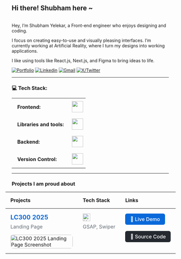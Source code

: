 ## Hi there! Shubham here ~

<br>
Hey, I’m Shubham Yelekar, a Front-end engineer who enjoys designing and coding.

I focus on creating easy-to-use and visually pleasing interfaces. I’m currently working at Artificial Reality, where I turn my designs into working applications.

I like using tools like React.js, Next.js, and Figma to bring ideas to life.
<br>

[![Portfolio](https://img.shields.io/static/v1?label=Portfolio&message=Website&color=blue)](https://www.linkedin.com/in/shubhamyelekar/)
[![Linkedin](https://img.shields.io/badge/-LinkedIn-blue?style=flat&logo=Linkedin&logoColor=white)](https://www.linkedin.com/in/shubhamyelekar/)
[![Gmail](https://img.shields.io/badge/-Gmail-c14438?style=flat&logo=Gmail&logoColor=white)](mailto:shubhamyelekar0@gmail.com?subject=From%20GitHub&&body=Hi,%20there.%20Found%20you%20on%20GitHub!%20Let's%20talk%20about...)
[![X/Twitter](https://img.shields.io/static/v1?label=X&message=twitter&color=blue)](https://x.com/shubu_y)&nbsp;

---

### 💻 Tech Stack:

<table>
    <tr>
        <td style="font-weight: bold; padding: 18px; vertical-align: center;">Frontend:</td>
        <td><img height="36" src="https://skillicons.dev/icons?i=html,css,js,ts,react,next,angular"/></td>
    </tr>
    <tr>
        <td style="font-weight: bold; padding: 18px; vertical-align: center; border: none;">Libraries and tools:</td>
        <td><img height="36" src="https://skillicons.dev/icons?i=tailwind,vite,figma,threejs,ps,ae,illustrator"/></td>
    </tr>
    <tr>
        <td style="font-weight: bold; padding: 18px; vertical-align: center; border: none;">Backend:</td>
        <td><img height="36" src="https://skillicons.dev/icons?i=appwrite,mongodb,supabase"/></td>
    </tr>
    <tr>
        <td style="font-weight: bold; padding: 18px; vertical-align: center; border: none;">Version Control:</td>
        <td><img height="36" src="https://skillicons.dev/icons?i=git,github,bitbucket"/></td>
    </tr>
</table>

--- 
### Projects I am proud about

<div style="margin: 0 -20px;">
<table style="width: calc(100% + 40px); border-collapse: collapse;">
  <thead>
    <tr>
      <th style="max-width: 40%; text-align: left; padding: 16px;">Projects</th>
      <th style="text-align: left; padding: 16px; ">Tech Stack</th>
      <th style="text-align: left; padding: 16px; ">Links</th>
    </tr>
  </thead>
  <tbody>
    <tr>
      <td style="padding: 16px; vertical-align: top; style="max-width: 40%; ">
        <strong style="font-size: 20px; color: #0969da;">LC300 2025</strong>
        <p style="margin: 8px 0; color: #656d76;">Landing Page</p>
        <img src="https://ucarecdn.com/961683ce-ba5f-4a9d-809b-76a5fb34964f/-/preview/450x300/" 
             alt="LC300 2025 Landing Page Screenshot" 
             style="width: 100%; max-width: 200px; border-radius: 8px; margin-top: 8px" />
      </td>
      <td style="padding: 16px; vertical-align: top;">
        <img height="24" src="https://skillicons.dev/icons?i=html,css,js" alt="HTML, CSS, JavaScript" />
        <p style="margin: 8px 0; color: #656d76;">GSAP, Swiper</p>
      </td>
      <td style="padding: 16px;  vertical-align: top;">
        <a href="#" 
           target="_blank" 
           rel="noopener noreferrer"
           style="display: inline-block; padding: 8px 16px; background: #0969da; color: white; text-decoration: none; border-radius: 6px; font-weight: 500;">
          🔗 Live Demo
        </a>
        <br><br>
        <a href="#" 
           target="_blank" 
           rel="noopener noreferrer"
           style="display: inline-block; padding: 8px 16px; background: #24292f; color: white; text-decoration: none; border-radius: 6px; font-weight: 500;">
          📁 Source Code
        </a>
      </td>
    </tr>
  </tbody>
</table>
</div>



<!-- Proudly created with GPRM ( https://gprm.itsvg.in ) -->
